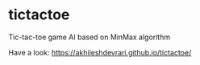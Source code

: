 # tictactoe
Tic-tac-toe game AI based on MinMax algorithm

Have a look: https://akhileshdevrari.github.io/tictactoe/
